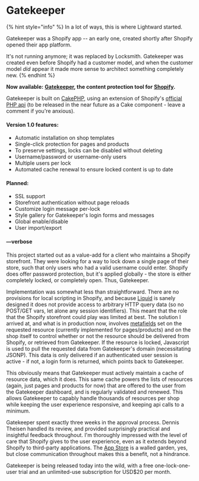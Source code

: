 # Gatekeeper

{% hint style="info" %}
In a lot of ways, this is where Lightward started.

Gatekeeper was a Shopify app -- an early one, created shortly after Shopify opened their app platform.

It's not running anymore; it was replaced by Locksmith. Gatekeeper was created even before Shopify had a customer model, and when the customer model _did_ appear it made more sense to architect something completely new.
{% endhint %}

**Now available:** [**Gatekeeper**](http://gatekeeperapp.com/)**, the content protection tool for** [**Shopify**](http://shopify.com/)**.**

Gatekeeper is built on [CakePHP](http://cakephp.org/), using an extension of Shopify's [official PHP api](http://github.com/Shopify/shopify_php_api) (to be released in the near future as a Cake component - leave a comment if you're anxious).

#### Version 1.0 features:

* Automatic installation on shop templates
* Single-click protection for pages and products
* To preserve settings, locks can be disabled without deleting
* Username/password or username-only users
* Multiple users per lock
* Automated cache renewal to ensure locked content is up to date

#### Planned:

* SSL support
* Storefront authentication without page reloads
* Customize login message per-lock
* Style gallery for Gatekeeper's login forms and messages
* Global enable/disable
* User import/export

#### ––verbose

This project started out as a value-add for a client who maintains a Shopify storefront. They were looking for a way to lock down a single page of their store, such that only users who had a valid username could enter. Shopify does offer password protection, but it's applied globally - the store is either completely locked, or completely open. Thus, Gatekeeper.

Implementation was somewhat less than straightforward. There are no provisions for local scripting in Shopify, and because [Liquid](http://www.liquidmarkup.org/) is sanely designed it does not provide access to arbitrary HTTP query data (so no POST/GET vars, let alone any session identifiers). This meant that the role that the Shopify storefront could play was limited at best. The solution I arrived at, and what is in production now, involves [metafields](http://api.shopify.com/metafield.html) set on the requested resource (currently implemented for pages/products) and on the shop itself to control whether or not the resource should be delivered from Shopify, or retrieved from Gatekeeper. If the resource is locked, Javascript is used to pull the requested data from Gatekeeper's domain (necessitating JSONP). This data is only delivered if an authenticated user session is active - if not, a login form is returned, which points back to Gatekeeper.

This obviously means that Gatekeeper must actively maintain a cache of resource data, which it does. This same cache powers the lists of resources (again, just pages and products for now) that are offered to the user from the Gatekeeper dashboard, and is regularly validated and renewed. This allows Gatekeeper to capably handle thousands of resources per shop while keeping the user experience responsive, and keeping api calls to a minimum.

Gatekeeper spent exactly three weeks in the approval process. Dennis Theisen handled its review, and provided surprisingly practical and insightful feedback throughout. I'm thoroughly impressed with the level of care that Shopify gives to the user experience, even as it extends beyond Shopify to third-party applications. The [App Store](http://apps.shopify.com/) is a walled garden, yes, but close communication throughout makes this a benefit, not a hindrance.

Gatekeeper is being released today into the wild, with a free one-lock-one-user trial and an unlimited-use subscription for USD$20 per month.
